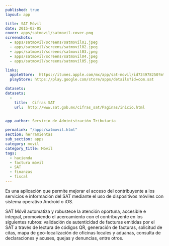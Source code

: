 ```yaml
---
published: true
layout: app

title: SAT Móvil
date: 2015-02-05
cover: apps/satmovil/satmovil-cover.png
screenshots:
  - apps/satmovil/screens/satmovil01.jpeg
  - apps/satmovil/screens/satmovil02.jpeg
  - apps/satmovil/screens/satmovil03.jpeg
  - apps/satmovil/screens/satmovil04.jpeg
  - apps/satmovil/screens/satmovil05.jpeg

links:
  appleStore:  https://itunes.apple.com/mx/app/sat-movil/id724978250?mt=8
  playStore: https://play.google.com/store/apps/details?id=com.sat

datasets:
datasets:
  -
    title:  Cifras SAT
    url:  http://www.sat.gob.mx/cifras_sat/Paginas/inicio.html


app_author: Servicio de Administración Tributaria

permalink: "/apps/satmovil.html"
section: herramientas
sub_section: apps
category: movil
category_title: Móvil
tags:
  - hacienda
  - factura móvil
  - SAT
  - finanzas 
  - fiscal
---
```


Es una aplicación que permite mejorar el acceso del contribuyente a los servicios e información del SAT mediante el uso de dispositivos móviles con sistema operativo Android o iOS. 

SAT Móvil automatiza y robustece la atención oportuna, accesible e integral, promoviendo el acercamiento con el contribuyente en los siguientes rubros: validación de autenticidad de facturas emitidas por el SAT a través de lectura de códigos QR, generación de facturas, solicitud de citas, mapa de geo-localización de oficinas locales y aduanas, consulta de declaraciones y acuses, quejas y denuncias, entre otros.